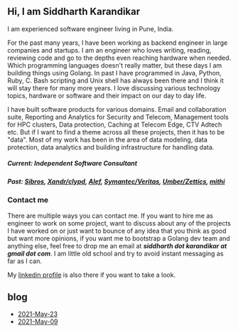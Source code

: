 ## Hi, I am Siddharth Karandikar
I am experienced software engineer living in Pune, India.

For the past many years, I have been working as backend engineer in large companies and startups. I am an engineer who loves writing, reading, reviewing code and go to the depths even reaching hardware when needed. Which programming languages doesn't really matter, but these days I am building things using Golang. In past I have programmed in Java, Python, Ruby, C. Bash scripting and Unix shell has always been there and I think it will stay there for many more years. I love discussing various technology topics, hardware or software and their impact on our day to day life.

I have built software products for various domains. Email and collaboration suite, Reporting and Analytics for Security and Telecom, Management tools for HPC clusters, Data protection, Caching at Telecom Edge, CTV Adtech etc. But if I want to find a theme across all these projects, then it has to be "data". Most of my work has been in the area of data modeling, data protection, data analytics and building infrastructure for handling data.

##### Current: Independent Software Consultant
##### Past: [Sibros](https://www.sibros.tech/), [Xandr/clypd](https://www.xandr.com/), [Alef](https://alefedge.com/), [Symantec/Veritas](https://www.veritas.com/), [Umber/Zettics](https://www.linkedin.com/company/zettics/about/), [mithi](https://www.mithi.com/)


### Contact me
There are multiple ways you can contact me. If you want to hire me as engineer to work on some project, want to discuss about any of the projects I have worked on or just want to bounce of any idea that you think as good but want more opinions, if you want me to bootstrap a Golang dev team and anything else, feel free to drop me an email at **_siddharth dot karandikar at gmail dot com_**. I am little old school and try to avoid instant messaging as far as I can.

My [linkedin profile](https://www.linkedin.com/in/siddharth178/) is also there if you want to take a look.

## blog
* [2021-May-23](2021-MAY-23.md)
* [2021-May-09](2021-MAY-09.md)
